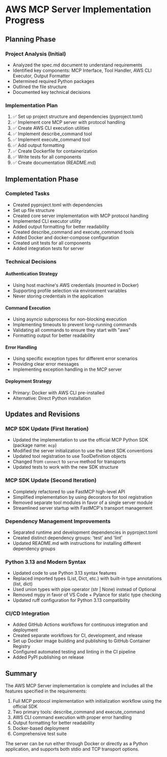 # AWS MCP Server Implementation Progress

## Planning Phase

### Project Analysis (Initial)

- Analyzed the spec.md document to understand requirements
- Identified key components: MCP Interface, Tool Handler, AWS CLI Executor, Output Formatter
- Determined required Python packages
- Outlined the file structure
- Documented key technical decisions

### Implementation Plan

1. ✅ Set up project structure and dependencies (pyproject.toml)
2. ✅ Implement core MCP server with protocol handling
3. ✅ Create AWS CLI execution utilities
4. ✅ Implement describe_command tool
5. ✅ Implement execute_command tool
6. ✅ Add output formatting
7. ✅ Create Dockerfile for containerization
8. ✅ Write tests for all components
9. ✅ Create documentation (README.md)

## Implementation Phase

### Completed Tasks

- Created pyproject.toml with dependencies
- Set up file structure
- Created core server implementation with MCP protocol handling
- Implemented CLI executor utility
- Added output formatting for better readability
- Created describe_command and execute_command tools
- Added Docker and docker-compose configuration
- Created unit tests for all components
- Added integration tests for server

### Technical Decisions

#### Authentication Strategy

- Using host machine's AWS credentials (mounted in Docker)
- Supporting profile selection via environment variables
- Never storing credentials in the application

#### Command Execution

- Using asyncio subprocess for non-blocking execution
- Implementing timeouts to prevent long-running commands
- Validating all commands to ensure they start with "aws"
- Formatting output for better readability

#### Error Handling

- Using specific exception types for different error scenarios
- Providing clear error messages
- Implementing exception handling in the MCP server

#### Deployment Strategy

- Primary: Docker with AWS CLI pre-installed
- Alternative: Direct Python installation

## Updates and Revisions

### MCP SDK Update (First Iteration)

- Updated the implementation to use the official MCP Python SDK (package name: `mcp`)
- Modified the server initialization to use the latest SDK conventions
- Updated tool registration to use ToolDefinition objects
- Changed from `connect` to `serve` method for transports
- Updated tests to work with the new SDK structure

### MCP SDK Update (Second Iteration)

- Completely refactored to use FastMCP high-level API
- Simplified implementation by using decorators for tool registration
- Removed separate tool modules in favor of a single server module
- Streamlined server startup with FastMCP's transport management

### Dependency Management Improvements

- Separated runtime and development dependencies in pyproject.toml
- Created distinct dependency groups: 'test' and 'lint'
- Updated README.md with instructions for installing different dependency groups

### Python 3.13 and Modern Syntax

- Updated code to use Python 3.13 syntax features
- Replaced imported types (List, Dict, etc.) with built-in type annotations (list, dict)
- Used union types with pipe operator (str | None) instead of Optional
- Removed mypy in favor of VS Code + Pylance for static type checking
- Updated ruff configuration for Python 3.13 compatibility

### CI/CD Integration

- Added GitHub Actions workflows for continuous integration and deployment
- Created separate workflows for CI, development, and release
- Set up Docker image building and publishing to GitHub Container Registry
- Configured automated testing and linting in the CI pipeline
- Added PyPI publishing on release

## Summary

The AWS MCP Server implementation is complete and includes all the features specified in the requirements:

1. Full MCP protocol implementation with initialization workflow using the official SDK
2. Two primary tools: describe_command and execute_command
3. AWS CLI command execution with proper error handling
4. Output formatting for better readability
5. Docker-based deployment
6. Comprehensive test suite

The server can be run either through Docker or directly as a Python application, and supports both stdio and TCP transport options.
